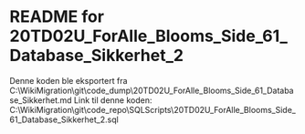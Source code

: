 # README for 20TD02U_ForAlle_Blooms_Side_61_Database_Sikkerhet_2
Denne koden ble eksportert fra C:\WikiMigration\git\code_dump\20TD02U_ForAlle_Blooms_Side_61_Database_Sikkerhet.md
Link til denne koden: C:\WikiMigration\git\code_repo\SQLScripts\20TD02U_ForAlle_Blooms_Side_61_Database_Sikkerhet_2.sql
